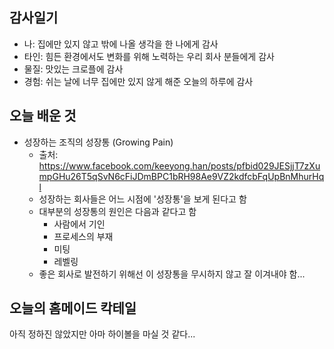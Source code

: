 ## 감사일기

- 나: 집에만 있지 않고 밖에 나올 생각을 한 나에게 감사
- 타인: 힘든 환경에서도 변화를 위해 노력하는 우리 회사 분들에게 감사
- 물질: 맛있는 크로플에 감사
- 경험: 쉬는 날에 너무 집에만 있지 않게 해준 오늘의 하루에 감사

## 오늘 배운 것

- 성장하는 조직의 성장통 (Growing Pain)
  - 출처: https://www.facebook.com/keeyong.han/posts/pfbid029JESjjT7zXumpGHu26T5qSvN6cFiJDmBPC1bRH98Ae9VZ2kdfcbFqUpBnMhurHql
  - 성장하는 회사들은 어느 시점에 '성장통'을 보게 된다고 함
  - 대부분의 성장통의 원인은 다음과 같다고 함
    - 사람에서 기인
    - 프로세스의 부재
    - 미팅
    - 레벨링
  - 좋은 회사로 발전하기 위해선 이 성장통을 무시하지 않고 잘 이겨내야 함...

## 오늘의 홈메이드 칵테일

아직 정하진 않았지만 아마 하이볼을 마실 것 같다...
